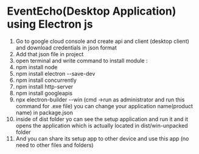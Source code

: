 # EventEcho(Desktop Application) using Electron js
1. Go to google cloud console and create api and client (desktop client) and download credentials in json format
2. Add that json file in project
3. open terminal and write command to install module :
4. npm install node
5. npm install electron --save-dev
6. npm install concurrently
7. npm install http-server
8. npm install googleapis
9. npx electron-builder --win (cmd ->run as administrator and run this command for .exe file)
you can change your application name(product name) in package.json
10. inside of dist folder yo can see the setup application and run it and it opens the application which is actually located in dist/win-unpacked folder
11. And you can share its setup app to other device and use this app (no need to other files and folders)
